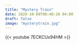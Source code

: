 ```yaml
---
title: "Mystery Train"
date: 2020-10-09T00:40:26-04:00
draft: false
image: "mysterytrain.jpg"
---
```


{{< youtube 7ECKCUx94HM >}}

